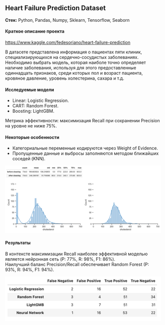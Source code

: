 ## Heart Failure Prediction Dataset

**Стек:** Python, Pandas, Numpy, Sklearn, Tensorflow, Seaborn

#### Краткое описание проекта

https://www.kaggle.com/fedesoriano/heart-failure-prediction

В датасете представлена информация о пациентах пяти клиник, специализирующихся на сердечно-сосудистых заболеваниях. Необходимо выбрать модель, которая наиболе точно определяет наличие заболевания, используя для этого предоставленные одиннадцать признаков, среди которых пол и возраст пациента, кровяное давление, уровень холестерина, сахара и т.д. 

#### Исследуемые модели

- Linear: Logistic Regression.
- CART: Random Forest.
- Boosting: LightGBM.

Метрика эффективности: максимизация Recall при сохранении Precision на уровне не ниже 75%.

#### Некоторые особенности

- Категориальные переменные кодируются через Weight of Evidence. <br>
- Пропущенные данные и выбросы заполняются методом ближайших соседей (KNN).

<img src='img/1.png'> 

#### Результаты

В контексте максимизации Recall наиболее эффективной моделью является нейронная сеть (P: 77%, R: 98%, F1: 86%). <br>
Наилучший баланс Precision/Recall обеспечивает Random Forest (P: 93%, R: 94%, F1: 94%).

<img src='img/2.png'>